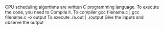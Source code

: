 CPU scheduling algorthms are written C programming language.
To execute the code, you need to Compile it.
To compiler    gcc filename.c    |   gcc filename.c -o output
To execute     ./a.out           |   ./output
Give the inputs and observe the output
